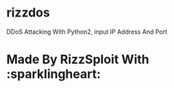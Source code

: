 # rizzdos
DDoS Attacking With Python2, input IP Address And Port

# Made By RizzSploit With :sparklingheart:

